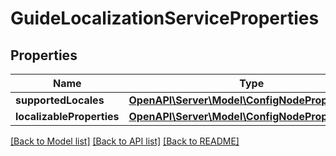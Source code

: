 # GuideLocalizationServiceProperties

## Properties
Name | Type | Description | Notes
------------ | ------------- | ------------- | -------------
**supportedLocales** | [**OpenAPI\Server\Model\ConfigNodePropertyArray**](ConfigNodePropertyArray.md) |  | [optional] 
**localizableProperties** | [**OpenAPI\Server\Model\ConfigNodePropertyArray**](ConfigNodePropertyArray.md) |  | [optional] 

[[Back to Model list]](../README.md#documentation-for-models) [[Back to API list]](../README.md#documentation-for-api-endpoints) [[Back to README]](../README.md)


